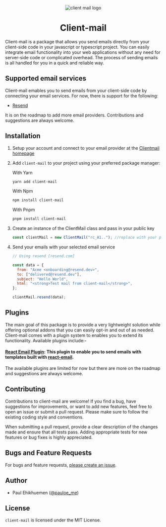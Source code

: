 <div align="center"><img src="https://github.com/lordelogos/clientmail.js/assets/67395687/d4a32333-b592-465d-a1ae-04d5954d204a" alt="client mail logo"></div>

<div align="center"><h1>Client-mail</h1></div>

Client-mail is a package that allows you send emails directly from your client-side code in your javascript or typescript project. You can easily integrate email functionality into your web applications without any need for server-side code or complicated overhead. The process of sending emails is all handled for you in a quick and reliable way.

## Supported email services

Client-mail emables you to send emails from your client-side code by connecting your email services. For now, there is support for the following:
- [Resend](https://resend.com)

It is on the roadmap to add more email providers. Contributions and suggestions are always welcome.


## Installation

1. Setup your account and connect to your email provider at the [Clientmail homepage](https://clientmail.xyz)

2. Add `client-mail` to your project using your preferred package manager:

   With Yarn

   ```sh
   yarn add client-mail
   ```

   With Npm

   ```sh
   npm install client-mail
   ```

   With Pnpm

   ```sh
   pnpm install client-mail
   ```

3. Create an instance of the ClientMail class and pass in your public key

   ```js
   const clientMail = new ClientMail("rc_A1.."); //replace with your public key
   ```

4. Send your emails with your selected email service

   ```js
   // Using resend [resend.com]

   const data = {
     from: "Acme <onboarding@resend.dev>",
     to: ["delivered@resend.dev"],
     subject: "Hello World",
     html: "<strong>Test mail from client-mail</strong>",
   };

   clientMail.resend(data);
   ```

## Plugins

The main goal of this package is to provide a very lightweight solution while offering optional addons that you can easily opt-in and out of as needed. Client-mail comes with a plugin system to enables you to extend its functionality. Available plugins include:-

#### [React Email Plugin](): This plugin to enable you to send emails with templates built with [react-email](https://react.email).

The available plugins are limited for now but there are more on the roadmap and suggestions are always welcome.

## Contributing

Contributions to client-mail are welcome! If you find a bug, have suggestions for improvements, or want to add new features, feel free to open an issue or submit a pull request. Please make sure to follow the existing coding style and conventions.

When submitting a pull request, provide a clear description of the changes made and ensure that all tests pass. Adding appropriate tests for new features or bug fixes is highly appreciated.

## Bugs and Feature Requests

For bugs and feature requests, [please create an issue](https://github.com/REPLACE_ME/issues/new/choose).

## Author

- Paul Ehikhuemen ([@pauloe_me](https://twitter.com/pauloe_me))

## License

`client-mail` is licensed under the MIT License.
